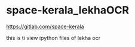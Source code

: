 # space-kerala_lekhaOCR
https://gitlab.com/space-kerala

this is ti view ipython files of lekha ocr

